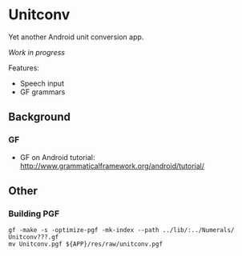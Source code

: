 Unitconv
========

Yet another Android unit conversion app.

_Work in progress_

Features:

  * Speech input
  * GF grammars


Background
----------

### GF

  * GF on Android tutorial: http://www.grammaticalframework.org/android/tutorial/


Other
-----

### Building PGF

    gf -make -s -optimize-pgf -mk-index --path ../lib/:../Numerals/ Unitconv???.gf
    mv Unitconv.pgf ${APP}/res/raw/unitconv.pgf
